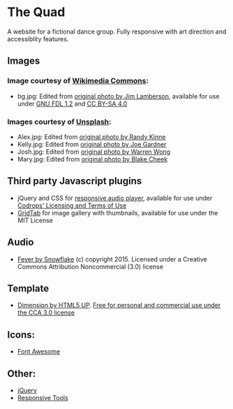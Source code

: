 # The Quad
A website for a fictional dance group. Fully responsive with art direction and accessiblity features.

## Images
### Image courtesy of [Wikimedia Commons](commons.wikimedia.org):
- bg.jpg: Edited from [original photo by Jim Lamberson](commons.wikimedia.org/wiki/File:NWFusion7.jpg), available for use under [GNU FDL 1.2](gnu.org/licenses/old-licenses/fdl-1.2.html) and [CC BY-SA 4.0](creativecommons.org/licenses/by-sa/4.0/deed.en)

### Images courtesy of [Unsplash](unsplash.com):
- Alex.jpg: Edited from [original photo by Randy Kinne](unsplash.com/photos/pUy6ccJPysc)
- Kelly.jpg: Edited from [original photo by Joe Gardner](unsplash.com/photos/pAs4IM6OGWI)
- Josh.jpg: Edited from [original photo by Warren Wong](unsplash.com/photos/VVEwJJRRHgk)
- Mary.jpg: Edited from [original photo by Blake Cheek](unsplash.com/photos/6v11noBZVuo)

## Third party Javascript plugins
- jQuery and CSS for [responsive audio player](tympanus.net/codrops/2012/12/04/responsive-touch-friendly-audio-player/), available for use under [Codrops' Licensing and Terms of Use](tympanus.net/codrops/licensing/)
- [GridTab](gopalraju.github.io/gridtab/) for image gallery with thumbnails, available for use under the MIT License

## Audio
- [Fever by Snowflake](dig.ccmixter.org/files/snowflake/52149) (c) copyright 2015. Licensed under a Creative Commons Attribution Noncommercial (3.0) license

## Template
- [Dimension by HTML5 UP](html5up.net/dimension). [Free for personal and commercial use under the CCA 3.0 license](html5up.net/license)

## Icons:
- [Font Awesome](fontawesome.io)

## Other:
- [jQuery](jquery.com)
- [Responsive Tools](github.com/ajlkn/responsive-tools)
